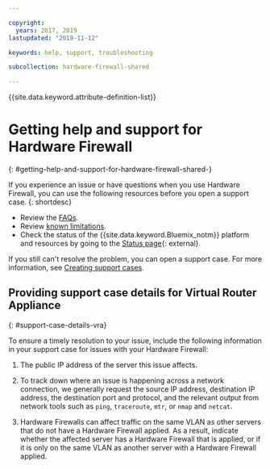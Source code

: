 ```yaml
---

copyright:
  years: 2017, 2019
lastupdated: "2019-11-12"

keywords: help, support, troubleshooting

subcollection: hardware-firewall-shared

---
```


{{site.data.keyword.attribute-definition-list}}

# Getting help and support for Hardware Firewall
{: #getting-help-and-support-for-hardware-firewall-shared-}

If you experience an issue or have questions when you use Hardware Firewall, you can use the following resources before you open a support case.
{: shortdesc}

* Review the [FAQs](/docs/hardware-firewall-shared?topic=hardware-firewall-shared-faqs-for-hardware-firewall-shared-).
* Review [known limitations](/docs/hardware-firewall-shared?topic=hardware-firewall-shared-known-limitations-with-hardware-firewall-shared-).
* Check the status of the {{site.data.keyword.Bluemix_notm}} platform and resources by going to the [Status page](https://cloud.ibm.com/status){: external}.

If you still can't resolve the problem, you can open a support case. For more information, see [Creating support cases](/docs/get-support?topic=get-support-open-case).

## Providing support case details for Virtual Router Appliance
{: #support-case-details-vra}

To ensure a timely resolution to your issue, include the following information in your support case for issues with your Hardware Firewall:

1. The public IP address of the server this issue affects. 

2. To track down where an issue is happening across a network connection, we generally request the source IP address, destination IP address, the destination port and protocol, and the relevant output from network tools such as `ping`, `traceroute`, `mtr`, or `nmap` and `netcat`. 

3. Hardware Firewalls can affect traffic on the same VLAN as other servers that do not have a Hardware Firewall applied. As a result, indicate whether the affected server has a Hardware Firewall that is applied, or if it is only on the same VLAN as another server with a Hardware Firewall applied.
